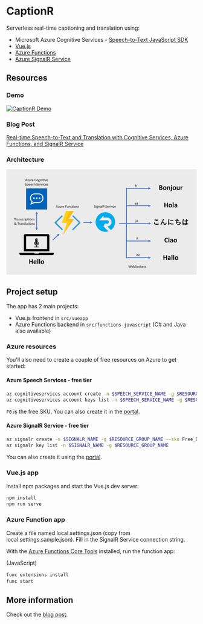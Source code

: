 # CaptionR

Serverless real-time captioning and translation using:

* Microsoft Azure Cognitive Services - [Speech-to-Text JavaScript SDK](https://www.npmjs.com/package/microsoft-cognitiveservices-speech-sdk)
* [Vue.js](https://vuejs.org/)
* [Azure Functions](https://docs.microsoft.com/azure/azure-functions/?WT.mc_id=captionr-github-antchu)
* [Azure SignalR Service](https://docs.microsoft.com/azure/azure-signalr/?WT.mc_id=captionr-github-antchu)

## Resources

### Demo

[![CaptionR Demo](https://img.youtube.com/vi/YLtXoGk8A1c/0.jpg)](https://www.youtube.com/watch?v=YLtXoGk8A1c)

### Blog Post

[Real-time Speech-to-Text and Translation with Cognitive Services, Azure Functions, and SignalR Service](https://anthonychu.ca/post/realtime-captioning-translation-cognitive-services-signalr-azure-functions/)

### Architecture

![Project architecture](media/architecture.png)

## Project setup

The app has 2 main projects:
* Vue.js frontend in `src/vueapp`
* Azure Functions backend in `src/functions-javascript` (C# and Java also available)

### Azure resources

You'll also need to create a couple of free resources on Azure to get started:

#### Azure Speech Services - free tier

```bash
az cognitiveservices account create -n $SPEECH_SERVICE_NAME -g $RESOURCE_GROUP_NAME --kind SpeechServices --sku F0 -l westus
az cognitiveservices account keys list -n $SPEECH_SERVICE_NAME -g $RESOURCE_GROUP_NAME
```

`F0` is the free SKU. You can also create it in the [portal](https://portal.azure.com/?WT.mc_id=captionr-github-antchu#create/Microsoft.CognitiveServicesSpeechServices).

#### Azure SignalR Service - free tier

```bash
az signalr create -n $SIGNALR_NAME -g $RESOURCE_GROUP_NAME --sku Free_DS2 -l westus
az signalr key list -n $SIGNALR_NAME -g $RESOURCE_GROUP_NAME
```

You can also create it using the [portal](https://portal.azure.com/?WT.mc_id=captionr-github-antchu#create/Microsoft.SignalRGalleryPackage).

### Vue.js app

Install npm packages and start the Vue.js dev server:

```bash
npm install
npm run serve
```

### Azure Function app

Create a file named local.settings.json (copy from local.settings.sample.json). Fill in the SignalR Service connection string.

With the [Azure Functions Core Tools](https://docs.microsoft.com/azure/azure-functions/functions-run-local?WT.mc_id=captionr-github-antchu#install-the-azure-functions-core-tools) installed, run the function app:

(JavaScript)

```bash
func extensions install
func start
```

## More information

Check out the [blog post](https://anthonychu.ca/post/realtime-captioning-translation-cognitive-services-signalr-azure-functions/).